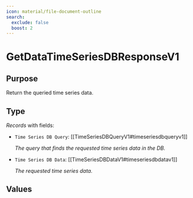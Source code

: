 ```yaml
---
icon: material/file-document-outline
search:
  exclude: false
  boost: 2
---
```


# GetDataTimeSeriesDBResponseV1

## Purpose

<!-- --8<-- [start:purpose] -->
Return the queried time series data.
<!-- --8<-- [end:purpose] -->

## Type

<!-- --8<-- [start:type] -->
<div class="type" markdown>

*Records* with fields:

- `Time Series DB Query`: [[TimeSeriesDBQueryV1#timeseriesdbqueryv1]]

  *The query that finds the requested time series data in the DB.*

- `Time Series DB Data`: [[TimeSeriesDBDataV1#timeseriesdbdatav1]]

  *The requested time series data.*

</div>
<!-- --8<-- [end:type] -->

## Values

